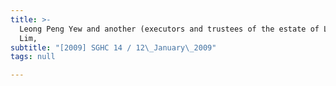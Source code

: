 ```yaml
---
title: >-
  Leong Peng Yew and another (executors and trustees of the estate of Leong Swee
  Lim,
subtitle: "[2009] SGHC 14 / 12\_January\_2009"
tags: null

---
```


